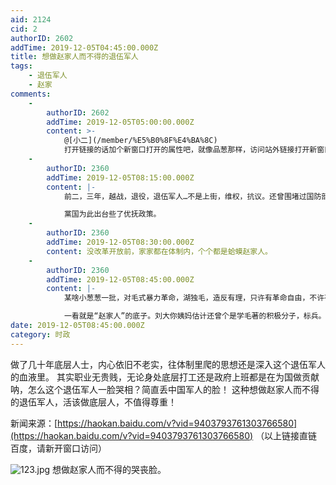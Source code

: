 ```yaml
---
aid: 2124
cid: 2
authorID: 2602
addTime: 2019-12-05T04:45:00.000Z
title: 想做赵家人而不得的退伍军人
tags:
    - 退伍军人
    - 赵家
comments:
    -
        authorID: 2602
        addTime: 2019-12-05T05:00:00.000Z
        content: >-
            @[小二](/member/%E5%B0%8F%E4%BA%8C)
            打开链接的话加个新窗口打开的属性吧，就像品葱那样，访问站外链接打开新窗口给与二次提示，比较安全。
    -
        authorID: 2360
        addTime: 2019-12-05T08:15:00.000Z
        content: |-
            前二，三年，越战，退役，退伍军人…不是上街，维权，抗议。还曾围堵过国防部大楼…。

            黨国为此出台些了优抚政策。
    -
        authorID: 2360
        addTime: 2019-12-05T08:30:00.000Z
        content: 没改革开放前，家家都在体制内，个个都是蛤蟆赵家人。
    -
        authorID: 2360
        addTime: 2019-12-05T08:45:00.000Z
        content: |-
            某啥小葱葱一批，对毛式暴力革命，湖独毛，造反有理，只许有革命自由，不许有…，念念不忘，推崇不己的。

            一看就是“赵家人”的底子。刘大你姨妈估计还曾个是学毛著的积极分子，标兵。
date: 2019-12-05T08:45:00.000Z
category: 时政
---
```


做了几十年底层人士，内心依旧不老实，往体制里爬的思想还是深入这个退伍军人的血液里。 其实职业无贵贱，无论身处底层打工还是政府上班都是在为国做贡献呐，怎么这个退伍军人一脸哭相？简直丢中国军人的脸！ 这种想做赵家人而不得的退伍军人，活该做底层人，不值得尊重！

新闻来源：[https://haokan.baidu.com/v?vid=9403793761303766580](https://haokan.baidu.com/v?vid=9403793761303766580) （以上链接直链百度，请新开窗口访问）

![123.jpg](https://i.loli.net/2019/12/05/31WOQHyJPGiUftg.jpg) 想做赵家人而不得的哭丧脸。
